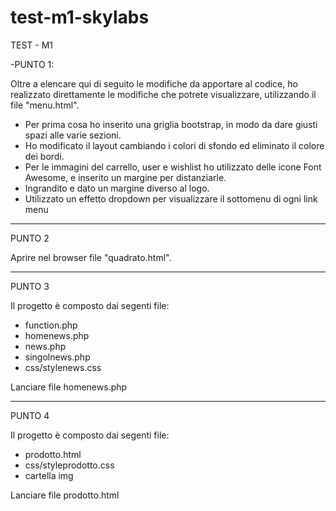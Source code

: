 # test-m1-skylabs
TEST - M1

-PUNTO 1:

Oltre a elencare qui di seguito le modifiche da apportare al codice, ho realizzato direttamente le modifiche che potrete visualizzare, utilizzando il file "menu.html".
- Per prima cosa ho inserito una griglia bootstrap, in modo da dare giusti spazi alle varie sezioni.
- Ho modificato il layout cambiando i colori di sfondo ed eliminato il colore dei bordi.
- Per le immagini del carrello, user e wishlist ho utilizzato delle icone Font Awesome, e inserito un margine per distanziarle.
- Ingrandito e dato un margine diverso al logo.
- Utilizzato un effetto dropdown per visualizzare il sottomenu di ogni link menu

********************************************************************************************************************************************************************

PUNTO 2

Aprire nel browser file "quadrato.html".


****************************************************************************************************

PUNTO 3

Il progetto è composto dai segenti file:
 - function.php
 - homenews.php
 - news.php
 - singolnews.php
 - css/stylenews.css

Lanciare file homenews.php

****************************************************************************************************

PUNTO 4


Il progetto è composto dai segenti file:
 - prodotto.html
 - css/styleprodotto.css
 - cartella img

Lanciare file prodotto.html
